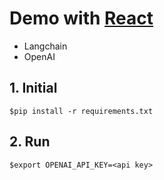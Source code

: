 # Demo with [React](https://www.promptingguide.ai/techniques/react)
* Langchain
* OpenAI

## 1. Initial
```
$pip install -r requirements.txt
```

## 2. Run
```
$export OPENAI_API_KEY=<api key>
```